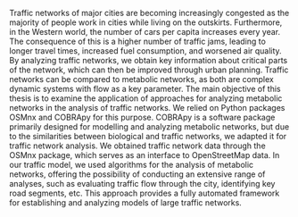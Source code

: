 Traffic networks of major cities are becoming increasingly congested as the majority of people work in cities while living on the outskirts. Furthermore, in the Western world, the number of cars per capita increases every year. The consequence of this is a higher number of traffic jams, leading to longer travel times, increased fuel consumption, and worsened air quality. By analyzing traffic networks, we obtain key information about critical parts of the network, which can then be improved through urban planning. Traffic networks can be compared to metabolic networks, as both are complex dynamic systems with flow as a key parameter. The main objective of this thesis is to examine the application of approaches for analyzing metabolic networks in the analysis of traffic networks. We relied on Python packages OSMnx and COBRApy for this purpose. COBRApy is a software package primarily designed for modelling and analyzing metabolic networks, but due to the similarities between biological and traffic networks, we adapted it for traffic network analysis. We obtained traffic network data through the OSMnx package, which serves as an interface to OpenStreetMap data. In our traffic model, we used algorithms for the analysis of metabolic networks, offering the possibility of conducting an extensive range of analyses, such as evaluating traffic flow through the city, identifying key road segments, etc. This approach provides a fully automated framework for establishing and analyzing models of large traffic networks.
